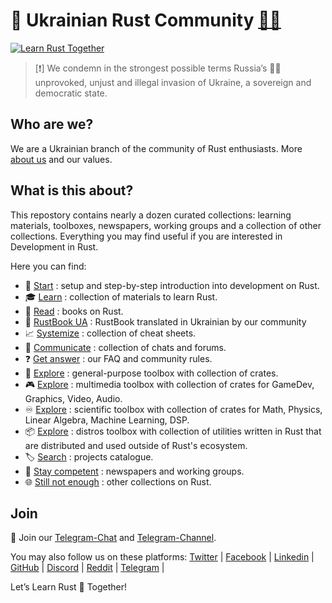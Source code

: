 <!-- ![Rust](./asset/img/logo/Logo2.jpg) -->

# 🦀 Ukrainian Rust Community [💙💛](./readme_ua.md#-вивчаємо-rust-разом-)

[![Learn Rust Together](https://raw.githubusercontent.com/rust-lang-ua/learn_rust_together/59713d4ae68edc4aa1447a1194f772adb4cecde0/asset/logo/Collage_2.jpg)](https://github.com/rust-lang-ua/learn_rust_together)

> [:exclamation:] We condemn in the strongest possible terms Russia’s :pirate_flag: unprovoked, unjust and illegal invasion of Ukraine, a sovereign and democratic state.

## Who are we?
We are a Ukrainian branch of the community of Rust enthusiasts. More [about us](about_us.md) and our values.

## What is this about?
This repostory contains nearly a dozen curated collections: learning materials, toolboxes, newspapers, working groups and a collection of other collections. Everything you may find useful if you are interested in Development in Rust.

Here you can find:

- :footprints:️ [Start](./introduction.md) : setup and step-by-step introduction into development on Rust.
- :mortar_board: [Learn](./learn.md) : collection of materials to learn Rust.
- :blue_book: [Read](https://github.com/sger/RustBooks) : books on Rust.
- 🦀 [RustBook UA](https://rustlangua.github.io/rustbookua.github.io/) : RustBook translated in Ukrainian by our community
- :chart_with_upwards_trend: [Systemize](./cheat_sheets.md) : collection of cheat sheets.
- :speech_balloon: [Communicate](./communicate.md) : collection of chats and forums.
- :question: [Get answer](./about_us.md#question-faq) : our FAQ and community rules.
- :wrench: [Explore](./toolbox_general.md) : general-purpose toolbox with collection of crates.
- :video_game: [Explore](./toolbox_multimedia.md) : multimedia toolbox with collection of crates for GameDev, Graphics, Video, Audio.
- :infinity: [Explore](./toolbox_scientific.md) : scientific toolbox with collection of crates for Math, Physics, Linear Algebra, Machine Learning, DSP.
- :package: [Explore](./toolbox_distros.md) : distros toolbox with collection of utilities written in Rust that are distributed and used outside of Rust's ecosystem.
- :label: [Search](./collection_of_collections.md#label-projects-catalogue) : projects catalogue.
- :newspaper: [Stay competent](./collection_of_collections.md#newspaper-newspapers-and-working-groups) : newspapers and working groups.
- :globe_with_meridians: [Still not enough](./collection_of_collections.md#globe_with_meridians-other-collections-on-rust) : other collections on Rust.

## Join

💬 Join our [Telegram-Chat](https://t.me/rustlang_ua) and [Telegram-Channel](https://t.me/learn_rust_ukr). <br/>

You may also follow us on these platforms:
[Twitter](https://twitter.com/RustUkraine)  |
[Facebook](https://www.facebook.com/learntogetherpro) |
[Linkedin](https://www.linkedin.com/company/ukrainian-rust-community) |
[GitHub](https://github.com/rust-lang-ua) |
[Discord](https://discord.com/invite/JVCZfTVf5A) |
[Reddit](https://www.reddit.com/r/rustlang_ua/) |
[Telegram](https://t.me/rustlang_ua) |
<br/>

Let’s Learn Rust 🦀 Together!
